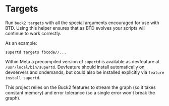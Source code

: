 # Targets

Run `buck2 targets` with all the special arguments encouraged for use with BTD. Using this helper ensures that as BTD evolves your scripts will continue to work correctly.

As an example:

```shell
supertd targets fbcode//...
```

Within Meta a precompiled version of `supertd` is available as devfeature at
`/usr/local/bin/supertd`.
Devfeature should install automatically on devservers and ondemands, but could also be installed explicitly via `feature install supertd`.

This project relies on the Buck2 features to stream the graph (so it takes constant memory) and error tolerance (so a single error won't break the graph).
